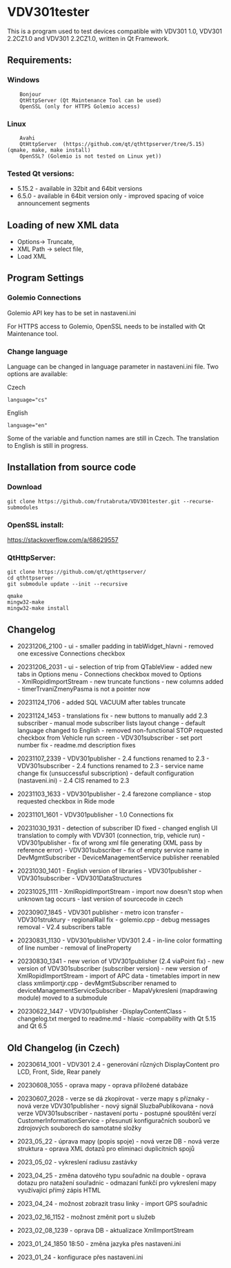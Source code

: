  # VDV301tester

This is a program used to test devices compatible with VDV301 1.0, VDV301 2.2CZ1.0 and VDV301 2.2CZ1.0, written in Qt Framework.


## Requirements:
### Windows
        Bonjour
        QtHttpServer (Qt Maintenance Tool can be used)
        OpenSSL (only for HTTPS Golemio access)
### Linux
        Avahi
        QtHttpServer  (https://github.com/qt/qthttpserver/tree/5.15) (qmake, make, make install)
        OpenSSL? (Golemio is not tested on Linux yet))


### Tested Qt versions:
- 5.15.2
        - available in 32bit and 64bit versions
- 6.5.0
        - available in 64bit version only
        - improved spacing of voice announcement segments

## Loading of new XML data

 - Options-> Truncate, 
 - XML Path -> select file, 
 - Load XML  

## Program Settings
### Golemio Connections

 Golemio API key has to be set in nastaveni.ini

For HTTPS access to Golemio, OpenSSL needs to be installed with Qt Maintenance tool.

### Change language
Language can be changed in language parameter in nastaveni.ini file.
Two options are available: 

Czech
```
language="cs"
```
English
```
language="en"
```
Some of the variable and function names are still in Czech. The translation to English is still in progress.

## Installation from source code
### Download
`git clone https://github.com/frutabruta/VDV301tester.git --recurse-submodules`

### OpenSSL install:
https://stackoverflow.com/a/68629557

### QtHttpServer:
```
git clone https://github.com/qt/qthttpserver/
cd qthttpserver
git submodule update --init --recursive
```

```
qmake
mingw32-make
mingw32-make install
```

## Changelog
- 20231206_2100
        - ui
                - smaller padding in tabWidget_hlavni
                - removed one excessive Connections checkbox

- 20231206_2031
        - ui
                - selection of trip from QTableView
                - added new tabs in Options menu
                - Connections checkbox moved to Options              
        - XmlRopidImportStream
                - new truncate functions
                - new columns added
        - timerTrvaniZmenyPasma is not a pointer now  

- 20231124_1706
        - added SQL VACUUM after tables truncate
- 20231124_1453
        - translations fix
        - new buttons to manually add 2.3 subscriber
        - manual mode subscriber lists layout change
        - default language changed to English
        - removed non-functional STOP requested checkbox from Vehicle run screen
        - VDV301subscriber
                - set port number fix
        - readme.md description fixes


- 20231107_2339
        - VDV301publisher
                - 2.4 functions renamed to 2.3
        - VDV301subscriber
                - 2.4 functions renamed to 2.3
                - service name change fix (unsuccessful subscription)
        - default configuration (nastaveni.ini)
                - 2.4 CIS renamed to 2.3

- 20231103_1633
        - VDV301publisher
                - 2.4 farezone compliance
        - stop requested checkbox in Ride mode

- 20231101_1601
        - VDV301publisher
                - 1.0 Connections fix
- 20231030_1931
        - detection of subscriber ID fixed
        - changed english UI translation to comply with VDV301 (connection, trip, vehicle run) 
        - VDV301publisher
                - fix of wrong xml file generating (XML pass by reference error)
        - VDV301subscriber
                - fix of empty service name in DevMgmtSubscriber
        - DeviceManagementService publisher reenabled      

- 20231030_1401
        - English version of libraries
                - VDV301publisher
                - VDV301subscriber
                - VDV301DataStructures               

- 20231025_1111
        - XmlRopidImportStream
                - import now doesn't stop when unknown tag occurs
        - last version of sourcecode in czech

- 20230907_1845
        - VDV301 publisher
                - metro icon transfer
        - VDV301struktury
                - regionalRail fix
        - golemio.cpp
                - debug messages removal
        - V2.4 subscribers table   

- 20230831_1130
        - VDV301publisher VDV301 2.4
                - in-line color formatting of line number
                - removal of lineProperty

- 20230830_1341
        - new verion of VDV301publisher (2.4 viaPoint fix)
        - new version of VDV301subscriber (subscriber version)
        - new version of XmlRopidImportStream
                - import of APC data
                - timetables import in new class xmlimportjr.cpp
        - devMgmtSubscriber renamed to deviceManagementServiceSubscriber
        - MapaVykresleni (mapdrawing module) moved to a submodule

- 20230622_1447
        - VDV301publisher
                -DisplayContentClass
        - changelog.txt merged to readme.md
        - hlasic
                -compability with Qt 5.15 and Qt 6.5        

## Old Changelog (in Czech)

- 20230614_1001
        - VDV301 2.4
                - generování různých DisplayContent pro LCD, Front, Side, Rear panely
- 20230608_1055
        - oprava mapy
        - oprava přiložené databáze 
- 20230607_2028
        - verze se dá zkopírovat
        - verze mapy s příznaky
        - nová verze VDV301publisher
               - nový signál SluzbaPublikovana
        - nová verze VDV301subscriber
                - nastavení portu
        - postupné spouštění verzí CustomerInformationService
        - přesunutí konfiguračních souborů ve zdrojových souborech do samotatné složky


- 2023_05_22
        - úprava mapy (popis spoje)
        - nová verze DB
        - nová verze struktura
        - oprava XML dotazů  pro eliminaci duplicitních spojů

- 2023_05_02
        - vykreslení radiusu zastávky

- 2023_04_25
        - změna datového typu souřadnic na double
        - oprava dotazu pro natažení souřadnic
        - odmazaní funkčí pro vykreslení mapy využívající přímý zápis HTML

- 2023_04_24
        - možnost zobrazit trasu linky
        - import GPS souřadnic

- 2023_02_16_1152
        - možnost změnit port u služeb

- 2023_02_08_1239
        - oprava DB
        - aktualizace XmlImportStream

- 2023_01_24_1850 18:50
        - změna jazyka přes nastaveni.ini

- 2023_01_24
        - konfigurace přes nastaveni.ini